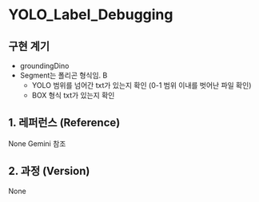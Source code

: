 # YOLO_Label_Debugging

## 구현 계기
   - groundingDino
   - Segment는 폴리곤 형식임. B
     - YOLO 범위를 넘어간 txt가 있는지 확인 (0-1 범위 이내를 벗어난 파일 확인)
     - BOX 형식 txt가 있는지 확인

## 1. 레퍼런스 (Reference)
None
Gemini 참조

## 2. 과정 (Version)
None

